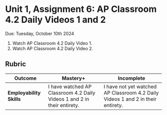 # Unit 1, Assignment 6: AP Classroom 4.2 Daily Videos 1 and 2
Due: Tuesday, October 10th 2024

1. Watch AP Classroom 4.2 Daily Video 1.
2. Watch AP Classroom 4.2 Daily Video 2.

## Rubric

|Outcome|Mastery+|Incomplete|
|---|---|---|
|**Employability Skills**|I have watched AP Classroom 4.2 Daily Videos 1 and 2 in their entirety.|I have not yet watched AP Classroom 4.2 Daily Videos 1 and 2 in their entirety.|
